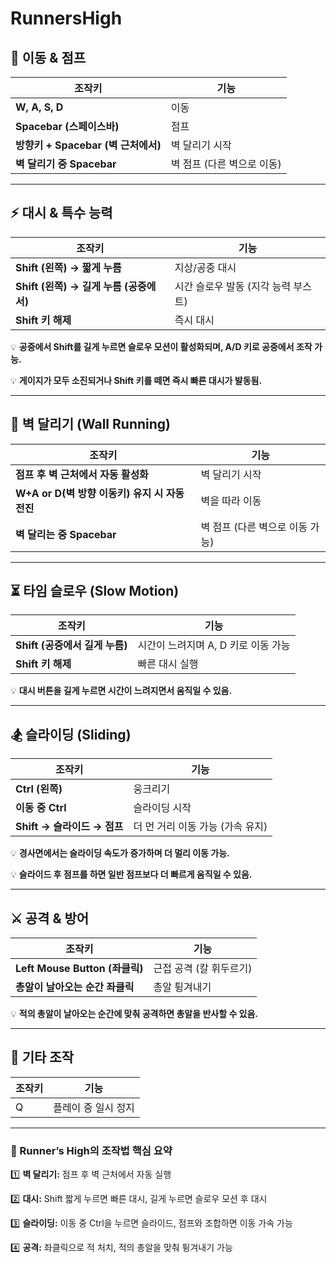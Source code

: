 # RunnersHigh
 
## **🚶 이동 & 점프**

| 조작키 | 기능 |
| --- | --- |
| **W, A, S, D** | 이동 |
| **Spacebar (스페이스바)** | 점프 |
| **방향키 + Spacebar (벽 근처에서)** | 벽 달리기 시작 |
| **벽 달리기 중 Spacebar** | 벽 점프 (다른 벽으로 이동) |

---

## **⚡ 대시 & 특수 능력**

| 조작키 | 기능 |
| --- | --- |
| **Shift (왼쪽) → 짧게 누름** | 지상/공중 대시 |
| **Shift (왼쪽) → 길게 누름 (공중에서)** | 시간 슬로우 발동 (지각 능력 부스트) |
| **Shift 키 해제** | 즉시 대시 |

💡 **공중에서 Shift를 길게 누르면 슬로우 모션이 활성화되며, A/D 키로 공중에서 조작 가능.**

💡 **게이지가 모두 소진되거나 Shift 키를 떼면 즉시 빠른 대시가 발동됨.**

---

## **🏃 벽 달리기 (Wall Running)**

| 조작키 | 기능 |
| --- | --- |
| **점프 후 벽 근처에서 자동 활성화** | 벽 달리기 시작 |
| **W+A or D(벽 방향 이동키) 유지 시 자동 전진** | 벽을 따라 이동 |
| **벽 달리는 중 Spacebar** | 벽 점프 (다른 벽으로 이동 가능) |

---

## **⏳ 타임 슬로우 (Slow Motion)**

| 조작키 | 기능 |
| --- | --- |
| **Shift (공중에서 길게 누름)** | 시간이 느려지며 A, D 키로 이동 가능 |
| **Shift 키 해제** | 빠른 대시 실행 |

💡 **대시 버튼을 길게 누르면 시간이 느려지면서 움직일 수 있음.**

---

## **🏂 슬라이딩 (Sliding)**

| 조작키 | 기능 |
| --- | --- |
| **Ctrl (왼쪽)** | 웅크리기 |
| **이동 중 Ctrl** | 슬라이딩 시작 |
| **Shift → 슬라이드 → 점프** | 더 먼 거리 이동 가능 (가속 유지) |

💡 **경사면에서는 슬라이딩 속도가 증가하며 더 멀리 이동 가능.**

💡 **슬라이드 후 점프를 하면 일반 점프보다 더 빠르게 움직일 수 있음.**

---

## **⚔️ 공격 & 방어**

| 조작키 | 기능 |
| --- | --- |
| **Left Mouse Button (좌클릭)** | 근접 공격 (칼 휘두르기) |
| **총알이 날아오는 순간 좌클릭** | 총알 튕겨내기 |

💡 **적의 총알이 날아오는 순간에 맞춰 공격하면 총알을 반사할 수 있음.**

---

## **📌 기타 조작**

| 조작키 | 기능 |
| --- | --- |
| Q | 플레이 중 일시 정지 |

---

### **🚀 Runner’s High의 조작법 핵심 요약**

1️⃣ **벽 달리기:** 점프 후 벽 근처에서 자동 실행

2️⃣ **대시:** Shift 짧게 누르면 빠른 대시, 길게 누르면 슬로우 모션 후 대시

3️⃣ **슬라이딩:** 이동 중 Ctrl을 누르면 슬라이드, 점프와 조합하면 이동 가속 가능

4️⃣ **공격:** 좌클릭으로 적 처치, 적의 총알을 맞춰 튕겨내기 가능

